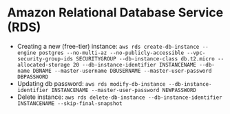 # Amazon Relational Database Service (RDS)

* Creating a new (free-tier) instance: `aws rds create-db-instance --engine postgres --no-multi-az --no-publicly-accessible --vpc-security-group-ids SECURITYGROUP --db-instance-class db.t2.micro --allocated-storage 20 --db-instance-identifier INSTANCENAME --db-name DBNAME --master-username DBUSERNAME --master-user-password DBPASSWORD`
* Updating db password: `aws rds modify-db-instance --db-instance-identifier INSTANCENAME --master-user-password NEWPASSWORD`
* Delete instance: `aws rds delete-db-instance --db-instance-identifier INSTANCENAME --skip-final-snapshot`
